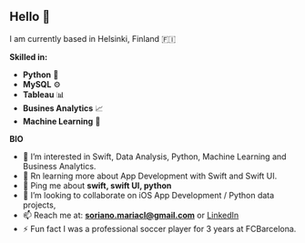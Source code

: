 ## Hello 👋
I am currently based in Helsinki, Finland 🇫🇮 

**Skilled in:**
 - **Python** 🐍
 - **MySQL** ⚙️
 - **Tableau** 📊
 - **Busines Analytics** 📈
 - **Machine Learning** 🧠


**BIO**
- 👀 I’m interested in Swift, Data Analysis, Python, Machine Learning and Business Analytics.
- 🌱 Rn learning more about App Development with Swift and Swift UI.
- 💬 Ping me about **swift, swift UI, python**
- 🤝 I’m looking to collaborate on iOS App Development / Python data projects,
- 📫 Reach me at: **soriano.mariacl@gmail.com** or [LinkedIn](https://www.linkedin.com/in/sorianom/)
- ⚡ Fun fact I was a professional soccer player for 3 years at FCBarcelona.
